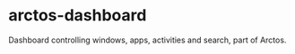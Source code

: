 arctos-dashboard
================

Dashboard controlling windows, apps, activities and search, part of Arctos.
